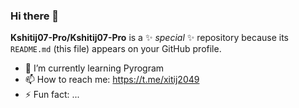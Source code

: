 ### Hi there 👋

**Kshitij07-Pro/Kshitij07-Pro** is a ✨ _special_ ✨ repository because its `README.md` (this file) appears on your GitHub profile.

- 🌱 I’m currently learning Pyrogram
- 📫 How to reach me: https://t.me/xitij2049
- ⚡ Fun fact: ...

